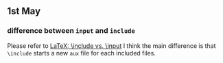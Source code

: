 ## 1st May
### difference between `input` and `include`
Please refer to [LaTeX: \include vs. \input](https://www.baeldung.com/cs/latex-include-vs-input)
I think the main difference is that `\include` starts a new `aux` file for each included files.
